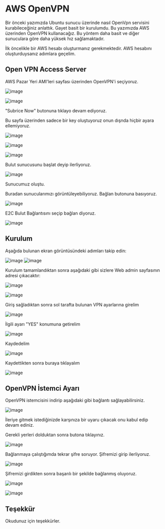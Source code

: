 # AWS OpenVPN

Bir önceki yazımızda Ubuntu sunucu üzerinde nasıl OpenVpn servisini kurabileceğiniz anlattık. Gayet basit bir kurulumdu. Bu yazımızda AWS üzerinden OpenVPN kullanacağız. Bu yöntem daha basit ve diğer sunuculara göre daha yüksek hız sağlamaktadır.

İlk öncelikle bir AWS hesabı oluşturmanız gerekmektedir. AWS hesabını oluşturduysanız adımlara geçelim.

## Open VPN Access Server

AWS Pazar Yeri AMI'leri sayfası üzerinden OpenVPN'i seçiyoruz.

![image](https://github.com/user-attachments/assets/dcdebb5e-a87f-4994-802e-1e5ff11a85e5)

![image](https://github.com/user-attachments/assets/9c242032-e1ad-46a4-a256-357dda638aaf)


"Subrice Now" butonuna tıklayo devam ediyoruz.



Bu sayfa üzerinden sadece bir key oluştuyoruz onun dışnda hiçbir ayara ellemiyoruz. 

![image](https://github.com/user-attachments/assets/0164f7e7-384a-4ebf-a6ad-1da2940587fe)

![image](https://github.com/user-attachments/assets/3a8eff0d-8cb9-42f7-bd86-0934a4844035)

![image](https://github.com/user-attachments/assets/8d30184b-515a-477b-baec-0732452a0b40)


Bulut sunucusunu başlat deyip ilerliyoruz.

![image](https://github.com/user-attachments/assets/cf7ae1d9-02b1-4652-b249-a546cc1762bc)


Sunucumuz oluştu.

Buradan sunucularımızı görüntüleyebiliyoruz. Bağlan butonuna basıyoruz.



![image](https://github.com/user-attachments/assets/ccd210dc-6986-44e4-b9e6-0327ad713ed3)


E2C Bulut Bağlantısını seçip bağlan diyoruz.

![image](https://github.com/user-attachments/assets/44e225e7-a8d0-4b6d-9543-fb68215d4eab)



## Kurulum

Aşağıda bulunan ekran görüntüsündeki adımları takip edin:

![image](https://github.com/user-attachments/assets/6f9ae963-875a-44c7-9688-faf85d332c98)
![image](https://github.com/user-attachments/assets/b43afe33-f857-468b-a935-47ef5876d4a9)


Kurulum tamamlandıktan sonra aşağıdaki gibi sizlere Web admin sayfasının adresi çıkacaktır:

![image](https://github.com/user-attachments/assets/e98282b0-4695-43b1-baf6-8ae6272324e9)

![image](https://github.com/user-attachments/assets/912d344e-35be-4b6b-82f1-b4c61e151d63)


Giriş sağladıktan sonra sol tarafta bulunan VPN ayarlarına girelim

![image](https://github.com/user-attachments/assets/ce517a4b-8991-4fae-b2e5-d996063fd211)

İlgili ayarı "YES" konumuna getirelim

![image](https://github.com/user-attachments/assets/02d0bf9e-3a67-47f0-8623-167cdadb88a9)


Kaydedelim

![image](https://github.com/user-attachments/assets/983a5b9f-feb2-4de9-bc0e-ceab4934afd8)

Kaydettikten sonra buraya tıklayalım

![image](https://github.com/user-attachments/assets/9037fd9b-185b-43cc-b87e-dd16618a8b41)


## OpenVPN İstemci Ayarı

OpenVPN istemcisini indirip aşağıdaki gibi bağlantı sağlayabilirsiniz.

![image](https://github.com/user-attachments/assets/27ede77f-093c-4144-92dc-c65f1dcea070)

İleriye gitmek istediğinizde karşınıza bir uyaru çıkacak onu kabul edip devam ediniz.

Gerekli yerleri dolduktan sonra butona tıklayınız.

![image](https://github.com/user-attachments/assets/c561f2dd-6925-4d0a-b341-eed26248f0dd)


Bağlanmaya çalıştığımda tekrar şifre soruyor. Şifremizi girip ilerliyoruz.


![image](https://github.com/user-attachments/assets/56e443f0-6e74-4657-b9f7-c5fa4851d998)


Şifremizi girdikten sonra başarılı bir şekilde bağlanmış oluyoruz.

![image](https://github.com/user-attachments/assets/620ea507-df08-4bc4-8e6a-2e53cd290e21)


![image](https://github.com/user-attachments/assets/8254f1ed-a59f-4eae-aacf-1ca4e87394cc)



## Teşekkür

Okudunuz için teşekkürler.




